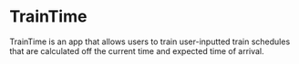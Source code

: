 # TrainTime

TrainTime is an app that allows users to train user-inputted train schedules that are calculated off the current time and expected time of arrival.


